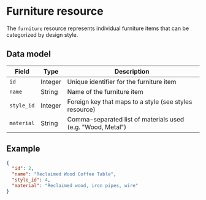 
# Furniture resource

The `furniture` resource represents individual furniture items that can be categorized by design style.

## Data model

| Field     | Type   | Description |
|-----------|--------|-------------|
| `id`      | Integer | Unique identifier for the furniture item |
| `name`    | String  | Name of the furniture item |
| `style_id`| Integer | Foreign key that maps to a style (see styles resource) |
| `material`| String  | Comma-separated list of materials used (e.g. "Wood, Metal") |

## Example

```json
{
  "id": 2,
  "name": "Reclaimed Wood Coffee Table",
  "style_id": 4,
  "material": "Reclaimed wood, iron pipes, wire"
}

```
